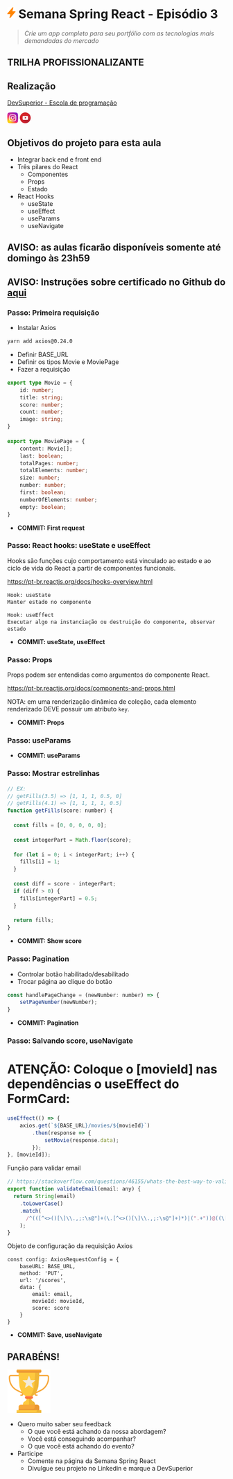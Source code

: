 # ![DevSuperior logo](https://raw.githubusercontent.com/devsuperior/bds-assets/main/ds/devsuperior-logo-small.png) Semana Spring React - Episódio 3
>  *Crie um app completo para seu portfólio com as tecnologias mais demandadas do mercado*

## TRILHA PROFISSIONALIZANTE

## Realização
[DevSuperior - Escola de programação](https://devsuperior.com.br)

[![DevSuperior no Instagram](https://raw.githubusercontent.com/devsuperior/bds-assets/main/ds/ig-icon.png)](https://instagram.com/devsuperior.ig)
[![DevSuperior no Youtube](https://raw.githubusercontent.com/devsuperior/bds-assets/main/ds/yt-icon.png)](https://youtube.com/devsuperior)

## Objetivos do projeto para esta aula
- Integrar back end e front end
- Três pilares do React
  - Componentes
  - Props
  - Estado
- React Hooks
  - useState
  - useEffect
  - useParams
  - useNavigate

## AVISO: as aulas ficarão disponíveis somente até domingo às 23h59

## AVISO: Instruções sobre certificado no Github do [aqui](https://github.com/devsuperior/sds-dsmovie/tree/main/_certificado)

### Passo: Primeira requisição

- Instalar Axios
```bash
yarn add axios@0.24.0
```
- Definir BASE_URL
- Definir os tipos Movie e MoviePage
- Fazer a requisição

```typescript
export type Movie = {
    id: number;
    title: string;
    score: number;
    count: number;
    image: string;
}

export type MoviePage = {
    content: Movie[];
    last: boolean;
    totalPages: number;
    totalElements: number;
    size: number;
    number: number;
    first: boolean;
    numberOfElements: number;
    empty: boolean;
}
```

- **COMMIT: First request**

### Passo: React hooks: useState e useEffect

Hooks são funções cujo comportamento está vinculado ao estado e ao ciclo de vida do React a partir de componentes funcionais.

https://pt-br.reactjs.org/docs/hooks-overview.html

```
Hook: useState
Manter estado no componente
```
```
Hook: useEffect
Executar algo na instanciação ou destruição do componente, observar estado
```

- **COMMIT: useState, useEffect**

### Passo: Props

Props podem ser entendidas como argumentos do componente React.

https://pt-br.reactjs.org/docs/components-and-props.html

NOTA: em uma renderização dinâmica de coleção, cada elemento renderizado DEVE possuir um atributo `key`.

- **COMMIT: Props**

### Passo: useParams

- **COMMIT: useParams**


### Passo: Mostrar estrelinhas
```js
// EX:
// getFills(3.5) => [1, 1, 1, 0.5, 0]
// getFills(4.1) => [1, 1, 1, 1, 0.5]
function getFills(score: number) {

  const fills = [0, 0, 0, 0, 0];

  const integerPart = Math.floor(score);

  for (let i = 0; i < integerPart; i++) {
    fills[i] = 1;
  }

  const diff = score - integerPart;
  if (diff > 0) {
    fills[integerPart] = 0.5;
  }

  return fills;
}
```


- **COMMIT: Show score**


### Passo: Pagination

- Controlar botão habilitado/desabilitado
- Trocar página ao clique do botão

```js
const handlePageChange = (newNumber: number) => {
    setPageNumber(newNumber);
}
```

- **COMMIT: Pagination**


### Passo: Salvando score, useNavigate

# ATENÇÃO: Coloque o [movieId] nas dependências o useEffect do FormCard:
```js
useEffect(() => {
    axios.get(`${BASE_URL}/movies/${movieId}`)
        .then(response => {
            setMovie(response.data);
        });
}, [movieId]);
```

Função para validar email

```javascript
// https://stackoverflow.com/questions/46155/whats-the-best-way-to-validate-an-email-address-in-javascript
export function validateEmail(email: any) {
  return String(email)
    .toLowerCase()
    .match(
      /^(([^<>()[\]\\.,;:\s@"]+(\.[^<>()[\]\\.,;:\s@"]+)*)|(".+"))@((\[[0-9]{1,3}\.[0-9]{1,3}\.[0-9]{1,3}\.[0-9]{1,3}\])|(([a-zA-Z\-0-9]+\.)+[a-zA-Z]{2,}))$/
    );
}
```

Objeto de configuração da requisição Axios

```
const config: AxiosRequestConfig = {
	baseURL: BASE_URL,
	method: 'PUT',
	url: '/scores',
	data: {
		email: email,
		movieId: movieId,
		score: score
	}
}
```

- **COMMIT: Save, useNavigate**



## PARABÉNS!

![Parabéns!](https://raw.githubusercontent.com/devsuperior/bds-assets/main/img/trophy.png)

- Quero muito saber seu feedback
  - O que você está achando da nossa abordagem?
  - Você está conseguindo acompanhar?
  - O que você está achando do evento?
- Participe
  - Comente na página da Semana Spring React
  - Divulgue seu projeto no Linkedin e marque a DevSuperior

